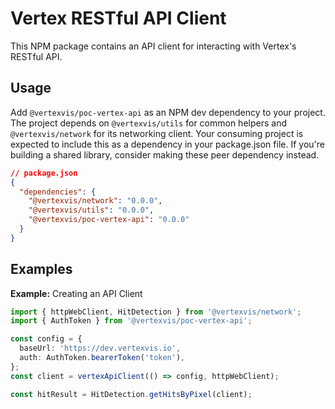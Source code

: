 # Vertex RESTful API Client

This NPM package contains an API client for interacting with Vertex's RESTful
API.

## Usage

Add `@vertexvis/poc-vertex-api` as an NPM dev dependency to your project. The
project depends on `@vertexvis/utils` for common helpers and
`@vertexvis/network` for its networking client. Your consuming project is
expected to include this as a dependency in your package.json file. If you're
building a shared library, consider making these peer dependency instead.

```json
// package.json
{
  "dependencies": {
    "@vertexvis/network": "0.0.0",
    "@vertexvis/utils": "0.0.0",
    "@vertexvis/poc-vertex-api": "0.0.0"
  }
}
```

## Examples

**Example:** Creating an API Client

```ts
import { httpWebClient, HitDetection } from '@vertexvis/network';
import { AuthToken } from '@vertexvis/poc-vertex-api';

const config = {
  baseUrl: 'https://dev.vertexvis.io',
  auth: AuthToken.bearerToken('token'),
};
const client = vertexApiClient(() => config, httpWebClient);

const hitResult = HitDetection.getHitsByPixel(client);
```

